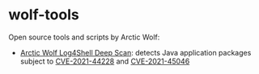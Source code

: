 # wolf-tools

Open source tools and scripts by Arctic Wolf:

- [Arctic Wolf Log4Shell Deep Scan](Log4Shell/README.md): detects Java application packages
subject to [CVE-2021-44228](https://nvd.nist.gov/vuln/detail/CVE-2021-44228) and 
[CVE-2021-45046](https://nvd.nist.gov/vuln/detail/CVE-2021-45046)
